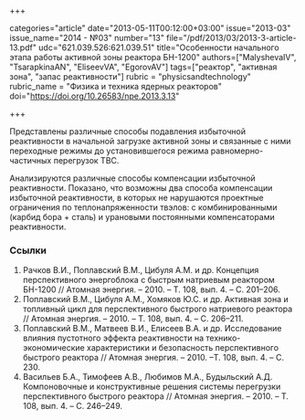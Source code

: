 +++

categories="article"
date="2013-05-11T00:12:00+03:00"
issue="2013-03"
issue_name="2014 - №03"
number="13"
file="/pdf/2013/03/2013-3-article-13.pdf"
udc="621.039.526:621.039.51"
title="Особенности начального этапа работы активной зоны реактора БН-1200"
authors=["MalyshevaIV", "TsarapkinaAN", "EliseevVA", "EgorovAV"]
tags=["реактор", "активная зона", "запас реактивности"]
rubric = "physicsandtechnology"
rubric_name = "Физика и техника ядерных реакторов"
doi="https://doi.org/10.26583/npe.2013.3.13"

+++

Представлены различные способы подавления избыточной реактивности в начальной загрузке активной зоны и связанные с ними переходные режимы до установившегося режима равномерно-частичных перегрузок ТВС.

Анализируются различные способы компенсации избыточной реактивности. Показано, что возможны два способа компенсации избыточной реактивности, в которых не нарушаются проектные ограничения по теплонапряженности твэлов: c комбинированными (карбид бора + сталь) и урановыми постоянными компенсаторами реактивности.

### Ссылки

1. Рачков В.И., Поплавский В.М., Цибуля А.М. и др. Концепция перспективного энергоблока с быстрым натриевым реактором БН-1200 // Атомная энергия. – 2010. – Т. 108, вып. 4. – С. 201–206.
2. Поплавский В.М., Цибуля А.М., Хомяков Ю.С. и др. Активная зона и топливный цикл для перспективного быстрого натриевого реактора // Атомная энергия. – 2010. – Т. 108, вып. 4. – С. 206–211.
3. Поплавский В.М., Матвеев В.И., Елисеев В.А. и др. Исследование влияния пустотного эффекта реактивности на технико-экономические характеристики и безопасность перспективного быстрого реактора // Атомная энергия. – 2010. –Т. 108, вып. 4. – С. 230.
4. Васильев Б.А., Тимофеев А.В., Любимов М.А., Будыльский А.Д. Компоновочные и конструктивные решения системы перегрузки перспективного быстрого реактора // Атомная энергия. – 2010. – Т. 108, вып. 4. – С. 246–249.